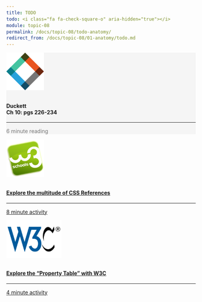 ```yaml
---
title: TODO
todo: <i class="fa fa-check-square-o" aria-hidden="true"></i>
module: topic-08
permalink: /docs/topic-08/todo-anatomy/
redirect_from: /docs/topic-08/01-anatomy/todo.md
---
```


<div class="row text-center">
  <div class="col-lg-4">
    <div class="bs-component">
      <div class="list-group">
        <div class="list-group-item" style="background-color: #F5F5F5">
          <img src="../img/hw-icon-duckett.svg" style="max-height: 100px; margin: auto; margin-bottom: 10px;" />
          <h4 class="list-group-item-heading">Duckett<br />Ch 10: pgs 226-234</h4>
          <hr>
          <p class="list-group-item-text" style="color: #777;"><i class="fa fa-clock-o" aria-hidden="true"></i> 6 minute reading</p>
        </div>
      </div>
    </div>
  </div>
  <div class="col-lg-4">
    <div class="bs-component">
      <div class="list-group">
        <a href="https://www.w3schools.com/cssref/" target="_blank" class="list-group-item">
          <img src="../img/hw-icon-w3schools.png" style="max-height: 100px; margin: auto; margin-bottom: 10px;" />
          <h4 class="list-group-item-heading">Explore the multitude of CSS References</h4>
          <hr>
          <p class="list-group-item-text"><i class="fa fa-clock-o" aria-hidden="true"></i> 8 minute activity</p>
        </a>
      </div>
    </div>
  </div>
  <div class="col-lg-4">
    <div class="bs-component">
      <div class="list-group">
        <a href="https://www.w3.org/TR/CSS21/propidx.html" target="_blank" class="list-group-item">
          <img src="../img/hw-icon-w3c.svg" style="max-height: 100px; margin: auto; margin-bottom: 10px;" />
          <h4 class="list-group-item-heading">Explore the “Property Table” with W3C</h4>
          <hr>
          <p class="list-group-item-text"><i class="fa fa-clock-o" aria-hidden="true"></i> 4 minute activity</p>
        </a>
      </div>
    </div>
  </div>
</div>
